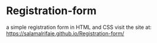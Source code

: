 # Registration-form
a simple registration form in HTML and CSS
visit the site at: https://salamalrifaie.github.io/Registration-form/
